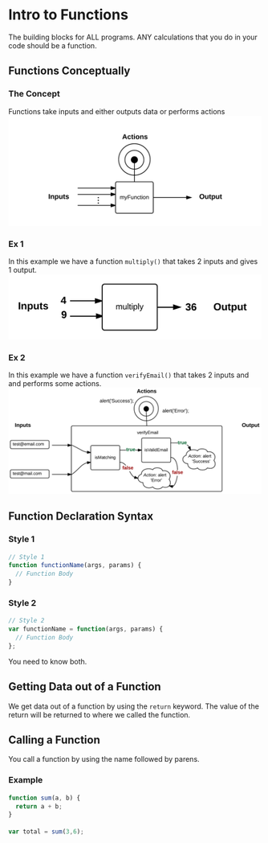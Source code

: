# Intro to Functions
The building blocks for ALL programs. ANY calculations that you do in your code should be a function.

## Functions Conceptually

### The Concept
Functions take inputs and either outputs data or performs actions
![Function Concept](img/functionFrame.png)
### Ex 1
In this example we have a function `multiply()` that takes 2 inputs and gives 1 output.
![Function Concept](img/functionDemo1.png)
### Ex 2
In this example we have a function `verifyEmail()` that takes 2 inputs and and performs some actions.
![Function Concept](img/functionDemo2.png)

## Function Declaration Syntax
### Style 1
```javascript
// Style 1
function functionName(args, params) {
  // Function Body
}
```
### Style 2
```javascript
// Style 2
var functionName = function(args, params) {
  // Function Body
};

```

You need to know both.

## Getting Data out of a Function
We get data out of a function by using the `return` keyword. The value of the return will be returned to where we called the function.

## Calling a Function
You call a function by using the name followed by parens.
### Example
```javascript
function sum(a, b) {
  return a + b;
}

var total = sum(3,6);
```

